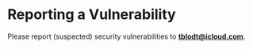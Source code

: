 # Reporting a Vulnerability

Please report (suspected) security vulnerabilities to
**[tblodt@icloud.com](mailto:tblodt@icloud.com)**.
